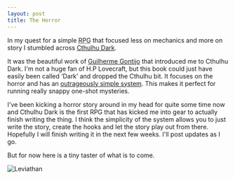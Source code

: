 ```yaml
---
layout: post
title: The Horror
---
```

In my quest for a simple <abbr title="Role Playing Game">RPG</abbr> that focused less on mechanics and more on story I stumbled across [Cthulhu Dark](https://www.kickstarter.com/projects/78929588/cthulhu-dark).

It was the beautiful work of [Guilherme Gontijo](https://gontijo.itch.io/) that introduced me to Cthulhu Dark. I'm not a huge fan of H.P Lovecraft, but this book could just have easily been called ‘Dark’ and dropped the Cthulhu bit. It focuses on the horror and has an [outrageously simple system](http://catchyourhare.com/files/Cthulhu%20Dark.pdf). This makes it perfect for running really snappy one-shot mysteries.

I've been kicking a horror story around in my head for quite some time now and Cthulhu Dark is the first RPG that has kicked me into gear to actually finish writing the thing. I think the simplicity of the system allows you to just write the story, create the hooks and let the story play out from there. Hopefully I will finish writing it in the next few weeks. I'll post updates as I go.

But for now here is a tiny taster of what is to come.

![Leviathan](http://owenmcg.com/images/leviathan-cover.png)

